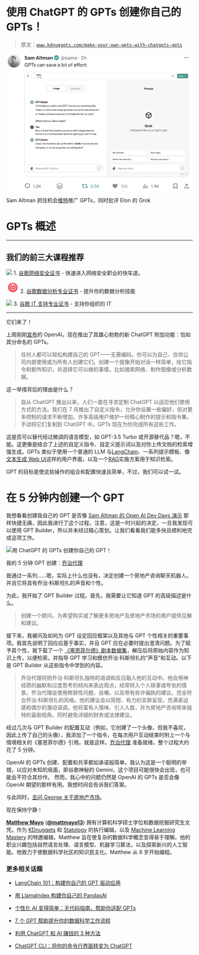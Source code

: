 # 使用 ChatGPT 的 GPTs 创建你自己的 GPTs！

> 原文：[`www.kdnuggets.com/make-your-own-gpts-with-chatgpts-gpts`](https://www.kdnuggets.com/make-your-own-gpts-with-chatgpts-gpts)

![使用 ChatGPT 的 GPTs 创建你自己的 GPTs！](img/61123495e8f70615218ef83225293121.png)

Sam Altman 抓住机会[推特](https://twitter.com/sama/status/1722766374588830101)推广 GPTs，同时批评 Elon 的 Grok

# GPTs 概述

* * *

## 我们的前三大课程推荐

![](img/0244c01ba9267c002ef39d4907e0b8fb.png) 1\. [谷歌网络安全证书](https://www.kdnuggets.com/google-cybersecurity) - 快速进入网络安全职业的快车道。

![](img/e225c49c3c91745821c8c0368bf04711.png) 2\. [谷歌数据分析专业证书](https://www.kdnuggets.com/google-data-analytics) - 提升你的数据分析技能

![](img/0244c01ba9267c002ef39d4907e0b8fb.png) 3\. [谷歌 IT 支持专业证书](https://www.kdnuggets.com/google-itsupport) - 支持你组织的 IT

* * *

它们来了！

上周刚刚[宣布](https://openai.com/blog/introducing-gpts)的 OpenAI，现在推出了其雄心勃勃的新 ChatGPT 附加功能：恰如其分命名的 GPTs。

> 任何人都可以轻松构建自己的 GPT——无需编码。你可以为自己、仅供公司内部使用或为所有人创建它们。创建一个就像开始对话一样简单，给它指令和额外知识，并选择它可以做的事情，比如搜索网络、制作图像或分析数据。

这一举措背后的理由是什么？

> 自从 ChatGPT 推出以来，人们一直在寻求定制 ChatGPT 以适应他们使用方式的方法。我们在 7 月推出了自定义指令，允许你设置一些偏好，但对更多控制的请求不断增加。许多高级用户维护一份精心制作的提示和指令集，手动将它们复制到 ChatGPT 中。GPTs 现在为你完成所有这些工作。

这是否可以替代经过微调的语言模型，如 GPT-3.5 Turbo 或开源替代品？嗯，不能。这更像是结合了上述的自定义指令、自定义提示词以及对你上传文档的检索增强生成。GPTs 类似于使用一个普通的 LLM 与[LangChain](https://www.langchain.com/)、一系列提示模板、像[文本生成 Web UI](https://github.com/oobabooga/text-generation-webui)这样的用户界面，以及一个[RAG](https://arxiv.org/abs/2005.11401)实施方案用于知识检索。

GPT 的目标是使这些操作的组合和配置快速且简单，不过，我们可以试一试。

# 在 5 分钟内创建一个 GPT

我想看看创建我自己的 GPT 是否像 [Sam Altman 的 Open AI Dev Days 演示](https://www.youtube.com/watch?v=U9mJuUkhUzk) 那样快捷无痛，因此我进行了这个过程。注意，这是一时兴起的决定，一旦我发现可以使用 GPT Builder，所以并未经过精心策划。让我们看看我们能多快且顺利地完成这项工作。

![用 ChatGPT 的 GPTs 创建你自己的 GPT！](https://chat.openai.com/g/g-d4hBUujBP-agent-george)

我的 5 分钟 GPT 创建：[乔治代理](https://chat.openai.com/g/g-d4hBUujBP-agent-george)

我通过一系列……嗯，实际上什么也没有，决定创建一个房地产咨询聊天机器人。并且它将具有乔治·科斯坦扎的声音和个性。

为此，我开始了 GPT Builder 过程。首先，我需要让它知道 GPT 的高级描述是什么。

> 创建一个顾问，为希望购买或了解更多房地产及房地产市场的用户提供见解和建议。

接下来，我被问及如何为 GPT 设定回应框架以及其他与 GPT 个性相关的重要事项。我首先说明了回应应基于事实，并且 GPT 应在必要时提出澄清问题。为了赋予其个性，我下载了一个 [《塞恩菲尔德》剧本数据集](https://www.kaggle.com/datasets/thec03u5/seinfeld-chronicles/)，解压后将原始内容作为知识上传，以便检索，并指导 GPT 学习和模仿乔治·科斯坦扎的“声音”和互动。以下是 GPT Builder 从这些指令中学到的内容。

> 乔治代理将把乔治·科斯坦扎独特的语调和反应融入他的互动中。他会用神经质的幽默和过度思考的倾向来表达观点，经常转入个人轶事或夸张的情景。乔治代理会使用修辞性问题、自嘲，以及带有些许偏执的建议，完全符合乔治·科斯坦扎的风格。他的建议会以简短、有力的言辞呈现，充满紧迫感和偶尔的激动语调。他将富有人情味、引人入胜，并为房地产咨询带来独特的喜剧视角，同时避免详细的财务或法律建议。

经过几次与 GPT Builder 的配置互动（例如，它创建了一个头像，但我不喜欢，因此上传了自己的头像），我添加了一个指令，在每次用户互动结束时附上一个与情境相关的《塞恩菲尔德》引用。就是这样。[乔治代理](https://chat.openai.com/g/g-d4hBUujBP-agent-george) 准备就绪，整个过程大约花了 5 分钟。

OpenAI 的 GPTs 创建、配置和共享都如承诺般简单。我认为这是一个聪明的举措，以应对未知的局面，即谷歌神秘的 Gemini，这个项目可能很快会出现，也可能会不符合其炒作。 然而，我心中的问题仍然是 OpenAI 的 GPTs 是否会像 OpenAI 期望的那样有用。我想时间会告诉我们答案。

与此同时，[去问 George 关于房地产市场](https://chat.openai.com/g/g-d4hBUujBP-agent-george)。

现在保持宁静！

[](https://www.linkedin.com/in/mattmayo13/)****[Matthew Mayo](https://www.kdnuggets.com/wp-content/uploads/./profile-pic.jpg)**** ([**@mattmayo13**](https://twitter.com/mattmayo13)) 拥有计算机科学硕士学位和数据挖掘研究生文凭。作为 [KDnuggets](https://www.kdnuggets.com/) 和 [Statology](https://www.statology.org/) 的执行编辑，以及 [Machine Learning Mastery](https://machinelearningmastery.com/) 的特邀编辑，Matthew 旨在使复杂的数据科学概念变得易于理解。他的职业兴趣包括自然语言处理、语言模型、机器学习算法，以及探索新兴的人工智能。他致力于使数据科学社区的知识民主化。Matthew 从 6 岁开始编程。

### 更多相关话题

+   [LangChain 101：构建你自己的 GPT 驱动应用](https://www.kdnuggets.com/2023/04/langchain-101-build-gptpowered-applications.html)

+   [用 LlamaIndex 构建你自己的 PandasAI](https://www.kdnuggets.com/build-your-own-pandasai-with-llamaindex)

+   [个性化 AI 变得简单：无代码指南，帮助你适配 GPTs](https://www.kdnuggets.com/personalized-ai-made-simple-your-no-code-guide-to-adapting-gpts)

+   [7 个 GPT 帮助提升你的数据科学工作流程](https://www.kdnuggets.com/7-gpts-to-help-improve-your-data-science-workflow)

+   [利用 ChatGPT 和 AI 赚钱的 3 种方法](https://www.kdnuggets.com/3-ways-to-make-money-with-chatgpt-and-ai)

+   [ChatGPT CLI：将你的命令行界面转变为 ChatGPT](https://www.kdnuggets.com/2023/07/chatgpt-cli-transform-commandline-interface-chatgpt.html)
